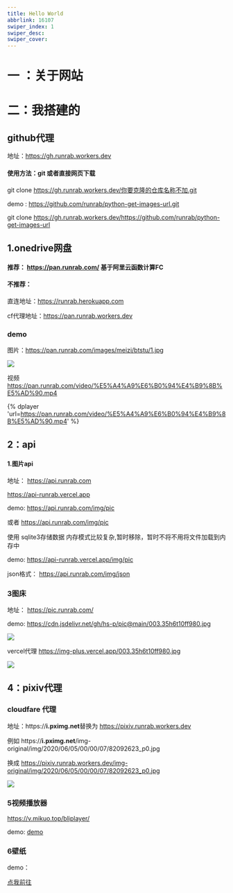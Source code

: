 ```yaml
---
title: Hello World
abbrlink: 16107
swiper_index: 1
swiper_desc: 
swiper_cover: 
---
```


# 一 ：关于网站

# 二：我搭建的

## github代理

地址：https://gh.runrab.workers.dev

#### 使用方法：git 或者直接网页下载

git clone https://gh.runrab.workers.dev/你要克隆的仓库名称不加.git

demo :  https://github.com/runrab/python-get-images-url.git

git clone https://gh.runrab.workers.dev/https://github.com/runrab/python-get-images-url

## 1.onedrive网盘

#### 推荐： https://pan.runrab.com/  基于阿里云函数计算FC 

#### 不推荐：

直连地址：https://runrab.herokuapp.com

cf代理地址：https://pan.runrab.workers.dev

### demo

图片：https://pan.runrab.com/images/meizi/btstu/1.jpg

![](https://pan.runrab.com/images/meizi/btstu/1.jpg)

视频 https://pan.runrab.com/video/%E5%A4%A9%E6%B0%94%E4%B9%8B%E5%AD%90.mp4

{% dplayer 'url=https://pan.runrab.com/video/%E5%A4%A9%E6%B0%94%E4%B9%8B%E5%AD%90.mp4' %} 

## 2：api

#### 1.图片api

地址： https://api.runrab.com

https://api-runrab.vercel.app

demo:  https://api.runrab.com/img/pic

或者 https://api.runrab.com/img/pic

使用 sqlite3存储数据 内存模式比较复杂,暂时移除，暂时不将不用将文件加载到内存中

demo: https://api-runrab.vercel.app/img/pic

json格式： https://api.runrab.com/img/json

### 3图床 

地址： https://pic.runrab.com/

demo:  https://cdn.jsdelivr.net/gh/hs-p/pic@main/003.35h6t10ff980.jpg

![](https://cdn.jsdelivr.net/gh/hs-p/pic@main/003.35h6t10ff980.jpg)

vercel代理 https://img-plus.vercel.app/003.35h6t10ff980.jpg

![](https://img-plus.vercel.app/003.35h6t10ff980.jpg)

## 4：pixiv代理

### cloudfare 代理

地址：https://**i.pximg.net**替换为 https://pixiv.runrab.workers.dev

例如 https://**i.pximg.net**/img-original/img/2020/06/05/00/00/07/82092623_p0.jpg

换成  https://pixiv.runrab.workers.dev/img-original/img/2020/06/05/00/00/07/82092623_p0.jpg

![](https://pixiv.runrab.workers.dev/img-original/img/2020/06/05/00/00/07/82092623_p0.jpg)

### 5视频播放器

https://v.mikuo.top/bliplayer/

demo: [demo](https://v.mikuo.top/bliplayer/?url=https%3A%2F%2Fpan.runrab.com%2Fvideo%2F%25E5%25A4%25A9%25E6%25B0%2594%25E4%25B9%258B%25E5%25AD%2590.mp4)

### 6壁纸

demo：

[点我前往](https://v.mikuo.top/wallpaper)
